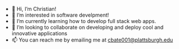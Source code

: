 - 👋 Hi, I’m Christian!
- 👀 I’m interested in software develpment!
- 🌱 I’m currently learning how to develop full stack web apps.
- 💞️ I’m looking to collaborate on developing and deploy cool and innovative applications
- 📫 You can reach me by emailing me at cbate001@plattsburgh.edu

<!---
cjbates02/cjbates02 is a ✨ special ✨ repository because its `README.md` (this file) appears on your GitHub profile.
You can click the Preview link to take a look at your changes.
--->
